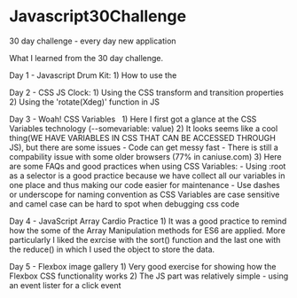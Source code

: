 # Javascript30Challenge
30 day challenge - every day new application

What I learned from the 30 day challenge.

Day 1 - Javascript Drum Kit:
    1) How to use the <audio> tag in HTML and how to play it in JS
    2) How to cathc a 'transitionend' event and made me research the transition events
  
  
Day 2 - CSS JS Clock:
    1)  Using the CSS transform and transition properties
    2) Using the 'rotate(Xdeg)' function in JS
    
    
Day 3 - Woah! CSS Variables
    1) Here I first got a glance at the CSS Variables technology (--somevariable: value)
    2) It looks seems like a cool thing(WE HAVE VARIABLES IN CSS THAT CAN BE ACCESSED THROUGH JS), but there are some issues
        - Code can get messy fast
        - There is still a compability issue with some older browsers (77% in caniuse.com)
    3) Here are some FAQs and good practices when using CSS Variables:
        - Using :root as a selector is a good practice because we have collect all our variables in one place and thus making our code easier for maintenance
        - Use dashes or underscope for naming convention as CSS Variables are case sensitive and camel case can be hard to spot when debugging css code
        
Day 4 - JavaScript Array Cardio Practice
        1) It was a good practice to remind how the some of the Array Manipulation methods for ES6 are applied. More particularly I liked the exrcise with the sort() function and the last one with the reduce() in which I used the object to store the data.
        
Day 5 - Flexbox image gallery
        1) Very good exercise for showing how the Flexbox CSS functionality works
        2) The JS part was relatively simple - using an event lister for a click event


